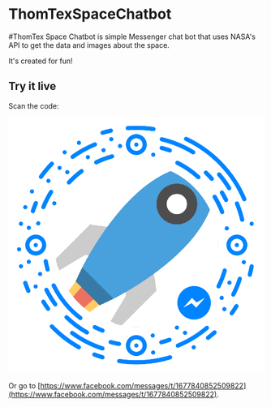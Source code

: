 # ThomTexSpaceChatbot
#ThomTex Space Chatbot is simple Messenger chat bot that uses NASA's API to get the data and images about the space.  

It's created for fun!

## Try it live

Scan the code:

[![Messenger code](assets/images/messenger%20code.png)](https://www.facebook.com/messages/t/1677840852509822)

Or go to [https://www.facebook.com/messages/t/1677840852509822](https://www.facebook.com/messages/t/1677840852509822).
